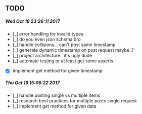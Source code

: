 ## TODO
##### Wed Oct 18 23:26:11 2017
- [_] error handling for invalid types
- [_] do you even json schema bro 
- [_] handle collisions... can't post same timestamp
- [_] generate dynamic timestamp on post request maybe..?
- [_] project architecture.. it's ugly dude
- [_] automate testing or at least get some asserts
- [x] implement get method for given timestamp

##### Thu Oct 19 15:06:22 2017
- [_] handle posting single vs multiple items
- [_] research best practices for multiple posts single request
- [_] implement get method for given data
